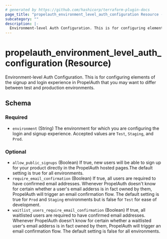 ```yaml
---
# generated by https://github.com/hashicorp/terraform-plugin-docs
page_title: "propelauth_environment_level_auth_configuration Resource - propelauth"
subcategory: ""
description: |-
  Environment-level Auth Configuration. This is for configuring elements of the signup and login experience in PropelAuth that you may want to differ between test and production environments.
---
```


# propelauth_environment_level_auth_configuration (Resource)

Environment-level Auth Configuration. This is for configuring elements of the signup and login experience in PropelAuth that you may want to differ between test and production environments.



<!-- schema generated by tfplugindocs -->
## Schema

### Required

- `environment` (String) The environment for which you are configuring the login and signup experience. Accepted values are `Test`, `Staging`, and `Prod`.

### Optional

- `allow_public_signups` (Boolean) If true, new users will be able to sign up for your product directly in the PropelAuth hosted pages.The default setting is true for all environments.
- `require_email_confirmation` (Boolean) If true, all users are required to have confirmed email addresses. Whenever PropelAuth doesn't know for certain whether a user's email adderss is in fact owned by them, PropelAuth will trigger an email confirmation flow. The default setting is true for `Prod` and `Staging` environments but is false for `Test` for ease of development.
- `waitlist_users_require_email_confirmation` (Boolean) If true, all waitlisted users are required to have confirmed email addresses. Whenever PropelAuth doesn't know for certain whether a waitlisted user's email adderss is in fact owned by them, PropelAuth will trigger an email confirmation flow. The default setting is false for all environments.
